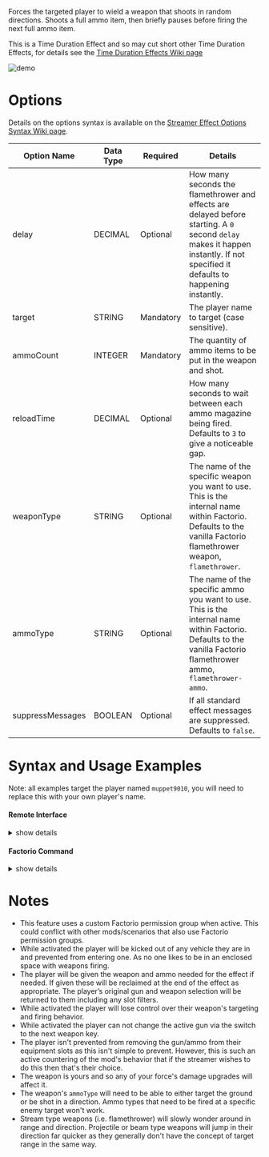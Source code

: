 Forces the targeted player to wield a weapon that shoots in random directions. Shoots a full ammo item, then briefly pauses before firing the next full ammo item.

This is a Time Duration Effect and so may cut short other Time Duration Effects, for details see the [Time Duration Effects Wiki page](https://github.com/muppet9010/factorio-muppet-streamer/wiki/Time-Duration-Effects)

![demo](https://github.com/muppet9010/factorio-muppet-streamer/wiki/images/malfunctioning-weapon.gif)



# Options

Details on the options syntax is available on the [Streamer Effect Options Syntax Wiki page](https://github.com/muppet9010/factorio-muppet-streamer/wiki/Streamer-Effect-Options-Syntax).

| Option Name | Data Type | Required | Details |
| --- | --- | --- | --- |
| delay | DECIMAL | Optional | How many seconds the flamethrower and effects are delayed before starting. A `0` second `delay` makes it happen instantly. If not specified it defaults to happening instantly. |
| target | STRING | Mandatory | The player name to target (case sensitive). |
| ammoCount | INTEGER | Mandatory | The quantity of ammo items to be put in the weapon and shot. |
| reloadTime | DECIMAL | Optional | How many seconds to wait between each ammo magazine being fired. Defaults to `3` to give a noticeable gap. |
| weaponType | STRING | Optional | The name of the specific weapon you want to use. This is the internal name within Factorio. Defaults to the vanilla Factorio flamethrower weapon, `flamethrower`. |
| ammoType | STRING | Optional | The name of the specific ammo you want to use. This is the internal name within Factorio. Defaults to the vanilla Factorio flamethrower ammo, `flamethrower-ammo`. |
| suppressMessages | BOOLEAN | Optional | If all standard effect messages are suppressed. Defaults to `false`. |



# Syntax and Usage Examples

Note: all examples target the player named `muppet9010`, you will need to replace this with your own player's name.

#### Remote Interface

<details><summary>show details</summary>
<p>

Remote Interface Syntax: `/sc remote.call('muppet_streamer_v2', 'run_command', 'muppet_streamer_v2_malfunctioning_weapon', [OPTIONS TABLE])`

The options must be provided as a Lua table.

Examples:

| Example | Code |
| --- | --- |
| standard usage (leaky flamethrower) | `/sc remote.call('muppet_streamer_v2', 'run_command', 'muppet_streamer_v2_malfunctioning_weapon', {target="muppet9010", ammoCount=5})` |
| shotgun | `/sc remote.call('muppet_streamer_v2', 'run_command', 'muppet_streamer_v2_malfunctioning_weapon', {target="muppet9010", ammoCount=3, weaponType="shotgun", ammoType="shotgun-shell"})` |
| custom weapon (Cryogun from Space Exploration mod) | `/sc remote.call('muppet_streamer_v2', 'run_command', 'muppet_streamer_v2_malfunctioning_weapon', {target="muppet9010", ammoCount=5, weaponType="se-cryogun", ammoType="se-cryogun-ammo"})` |
| atomic rocket launch | `/sc remote.call('muppet_streamer_v2', 'run_command', 'muppet_streamer_v2_malfunctioning_weapon', {target="muppet9010", ammoCount=1, weaponType="rocket-launcher", ammoType="atomic-bomb"})` |


Further details and more advanced usage of using Remote Interfaces can be found here on the [Streamer Effect Options Syntax Wiki page](https://github.com/muppet9010/factorio-muppet-streamer/wiki/Streamer-Effect-Options-Syntax).

</p>
</details>



#### Factorio Command

<details><summary>show details</summary>
<p>

Command Syntax: `/muppet_streamer_v2_malfunctioning_weapon [OPTIONS TABLE AS JSON STRING]`

The effect's options must be provided as a JSON string of a table.

Examples:

| Example | Code |
| --- | --- |
| standard usage (leaky flamethrower) | `/muppet_streamer_v2_malfunctioning_weapon {"target":"muppet9010", "ammoCount":5}` |
| shotgun | `/muppet_streamer_v2_malfunctioning_weapon {"target":"muppet9010", "ammoCount":3, "weaponType":"shotgun", "ammoType":"shotgun-shell"}` |
| custom weapon (Cryogun from Space Exploration mod) | `/muppet_streamer_v2_malfunctioning_weapon {"target":"muppet9010", "ammoCount":5, "weaponType":"se-cryogun", "ammoType":"se-cryogun-ammo"}` |
| atomic rocket launch | `/muppet_streamer_v2_malfunctioning_weapon {"target":"muppet9010", "ammoCount":1, "weaponType":"rocket-launcher", "ammoType":"atomic-bomb"}` |

</p>
</details>



# Notes

- This feature uses a custom Factorio permission group when active. This could conflict with other mods/scenarios that also use Factorio permission groups.
- While activated the player will be kicked out of any vehicle they are in and prevented from entering one. As no one likes to be in an enclosed space with weapons firing.
- The player will be given the weapon and ammo needed for the effect if needed. If given these will be reclaimed at the end of the effect as appropriate. The player’s original gun and weapon selection will be returned to them including any slot filters.
- While activated the player will lose control over their weapon's targeting and firing behavior.
- While activated the player can not change the active gun via the switch to the next weapon key.
- The player isn't prevented from removing the gun/ammo from their equipment slots as this isn't simple to prevent. However, this is such an active countering of the mod's behavior that if the streamer wishes to do this then that's their choice.
- The weapon is yours and so any of your force's damage upgrades will affect it.
- The weapon's `ammoType` will need to be able to either target the ground or be shot in a direction. Ammo types that need to be fired at a specific enemy target won't work.
- Stream type weapons (i.e. flamethrower) will slowly wonder around in range and direction. Projectile or beam type weapons will jump in their direction far quicker as they generally don't have the concept of target range in the same way.